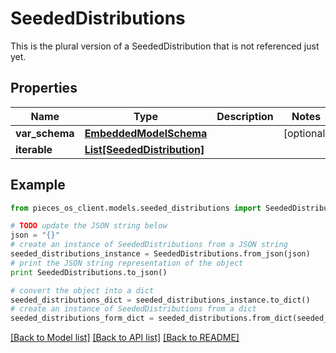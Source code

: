 # SeededDistributions

This is the plural version of a SeededDistribution that is not referenced just yet.

## Properties

Name | Type | Description | Notes
------------ | ------------- | ------------- | -------------
**var_schema** | [**EmbeddedModelSchema**](EmbeddedModelSchema) |  | [optional] 
**iterable** | [**List[SeededDistribution]**](SeededDistribution) |  | 

## Example

```python
from pieces_os_client.models.seeded_distributions import SeededDistributions

# TODO update the JSON string below
json = "{}"
# create an instance of SeededDistributions from a JSON string
seeded_distributions_instance = SeededDistributions.from_json(json)
# print the JSON string representation of the object
print SeededDistributions.to_json()

# convert the object into a dict
seeded_distributions_dict = seeded_distributions_instance.to_dict()
# create an instance of SeededDistributions from a dict
seeded_distributions_form_dict = seeded_distributions.from_dict(seeded_distributions_dict)
```
[[Back to Model list]](../README#documentation-for-models) [[Back to API list]](../README#documentation-for-api-endpoints) [[Back to README]](../README)


